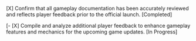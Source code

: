 [X] Confirm that all gameplay documentation has been accurately reviewed and reflects player feedback prior to the official launch. [Completed]

[- [X] Compile and analyze additional player feedback to enhance gameplay features and mechanics for the upcoming game updates. [In Progress]